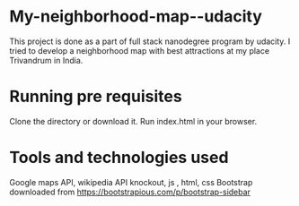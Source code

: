 # My-neighborhood-map--udacity
This project is done as a part of full stack nanodegree program by udacity. I tried to develop a neighborhood map with best attractions at my place Trivandrum in India.

# Running pre requisites
Clone the directory or download it.
Run index.html in your browser.

# Tools and technologies used
Google maps API, wikipedia API
knockout, js , html, css
Bootstrap downloaded from https://bootstrapious.com/p/bootstrap-sidebar
